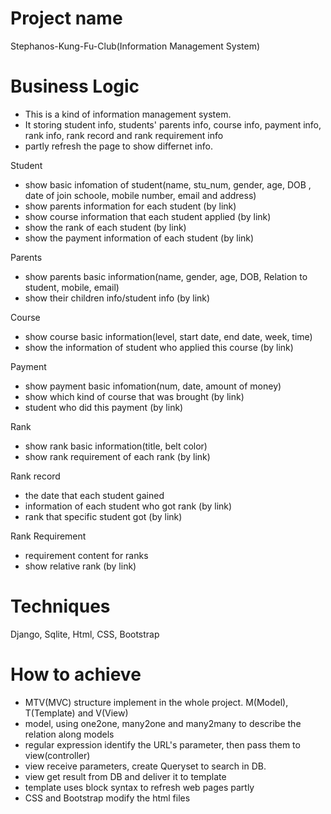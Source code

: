 # Project name
Stephanos-Kung-Fu-Club(Information Management System)

# Business Logic
- This is a kind of information management system.
- It storing student info, students' parents info, course info, payment info, rank info, rank record and rank requirement info
- partly refresh the page to show differnet info.

Student
 - show basic infomation of student(name, stu_num,  gender, age, DOB , date of join schoole, mobile number, email and address)
 - show parents information for each student (by link)
 - show course information that each student applied (by link)
 - show the rank of each student (by link)
 - show the payment information of each student (by link)

Parents
 - show parents basic information(name, gender, age, DOB, Relation to student, mobile, email)
 - show their children info/student info (by link)

Course
 - show course basic information(level, start date, end date, week, time) 
 - show the information of student who applied this course (by link)
 
Payment
 - show payment basic infomation(num, date, amount of money)
 - show which kind of course that was brought (by link)
 - student who did this payment (by link)
 
Rank
 - show rank basic information(title, belt color)
 - show rank requirement of each rank (by link)
 
Rank record
 - the date that each student gained
 - information of each student who got rank (by link)
 - rank that specific student got (by link)

Rank Requirement
 - requirement content for ranks
 - show relative rank (by link)


# Techniques
Django, Sqlite, Html, CSS, Bootstrap

# How to achieve
- MTV(MVC) structure implement in the whole project. M(Model), T(Template) and V(View)
- model, using one2one, many2one and many2many to describe the relation along models
- regular expression identify the URL's parameter, then pass them to view(controller)
- view receive parameters, create Queryset to search in DB.
- view get result from DB and deliver it to template
- template uses block syntax to refresh web pages partly
- CSS and Bootstrap modify the html files

